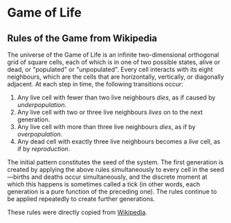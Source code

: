 # Game of Life

## Rules of the Game from Wikipedia

The universe of the Game of Life is an infinite two-dimensional orthogonal grid of square cells, each of which is in one of two possible states, alive or dead, or "populated" or "unpopulated". Every cell interacts with its eight neighbours, which are the cells that are horizontally, vertically, or diagonally adjacent. At each step in time, the following transitions occur:

1. Any live cell with fewer than two live neighbours *dies*, as if caused by *underpopulation*.
2. Any live cell with two or three live neighbours *lives* on to the next generation.
3. Any live cell with more than three live neighbours *dies*, as if by *overpopulation*.
4. Any dead cell with exactly three live neighbours becomes a *live* cell, as if by *reproduction*.

The initial pattern constitutes the seed of the system. The first generation is created by applying the above rules simultaneously to every cell in the seed—births and deaths occur simultaneously, and the discrete moment at which this happens is sometimes called a tick (in other words, each generation is a pure function of the preceding one). The rules continue to be applied repeatedly to create further generations.

These rules were directly copied from [Wikipedia](https://en.wikipedia.org/wiki/Conway's_Game_of_Life).
